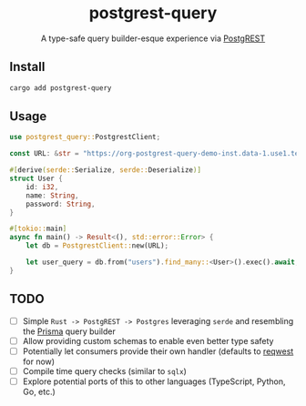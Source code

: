 <h1 align="center">postgrest-query</h1>
<p align="center">A type-safe query builder-esque experience via <a href='https://github.com/PostgREST/postgrest' target='_blank'>PostgREST</a></p>

## Install

```bash
cargo add postgrest-query
```

## Usage

```rust
use postgrest_query::PostgrestClient;

const URL: &str = "https://org-postgrest-query-demo-inst.data-1.use1.tembo.io/restapi/v1";

#[derive(serde::Serialize, serde::Deserialize)]
struct User {
    id: i32,
    name: String,
    password: String,
}

#[tokio::main]
async fn main() -> Result<(), std::error::Error> {
    let db = PostgrestClient::new(URL);

    let user_query = db.from("users").find_many::<User>().exec().await;
}
```

## TODO

- [ ] Simple `Rust -> PostgREST -> Postgres` leveraging `serde` and resembling the [Prisma](https://github.com/prisma/prisma) query builder
- [ ] Allow providing custom schemas to enable even better type safety
- [ ] Potentially let consumers provide their own handler (defaults to [reqwest](https://crates.io/crates/reqwest) for now)
- [ ] Compile time query checks (similar to `sqlx`)
- [ ] Explore potential ports of this to other languages (TypeScript, Python, Go, etc.)
